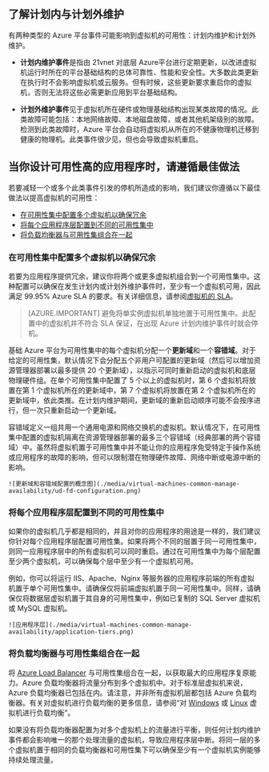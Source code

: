 ## 了解计划内与计划外维护
有两种类型的 Azure 平台事件可能影响到虚拟机的可用性：计划内维护和计划外维护。

- **计划内维护事件**是指由 21vnet 对底层 Azure平台进行定期更新，以改进虚拟机运行时所在的平台基础结构的总体可靠性、性能和安全性。大多数此类更新在执行时不会影响虚拟机或云服务。但有时候，这些更新要求重启你的虚拟机，否则无法将这些必需更新应用到平台基础结构。

- **计划外维护事件**见于虚拟机所在硬件或物理基础结构出现某类故障的情况。此类故障可能包括：本地网络故障、本地磁盘故障，或者其他机架级别的故障。检测到此类故障时，Azure 平台会自动将虚拟机从所在的不健康物理机迁移到健康的物理机。此类事件很少见，但也会导致虚拟机重启。

## 当你设计可用性高的应用程序时，请遵循最佳做法
若要减轻一个或多个此类事件引发的停机所造成的影响，我们建议你遵循以下最佳做法以提高虚拟机的可用性：

* [在可用性集中配置多个虚拟机以确保冗余]
* [将每个应用程序层配置到不同的可用性集中]
* [将负载均衡器与可用性集组合在一起]


### <a name="configure-multiple-virtual-machines-in-an-availability-set-for-redundancy"></a> 在可用性集中配置多个虚拟机以确保冗余
若要为应用程序提供冗余，建议你将两个或更多虚拟机组合到一个可用性集中。这种配置可以确保在发生计划内或计划外维护事件时，至少有一个虚拟机可用，因此满足 99.95% Azure SLA 的要求。有关详细信息，请参阅[虚拟机的 SLA](/support/sla/virtual-machines)。

> [AZURE.IMPORTANT] 避免将单实例虚拟机单独地置于可用性集中。此配置中的虚拟机并不符合 SLA 保证，在出现 Azure 计划内维护事件时就会停机。

基础 Azure 平台为可用性集中的每个虚拟机分配一个**更新域**和一个**容错域**。对于给定的可用性集，默认情况下会分配五个非用户可配置的更新域（然后可以增加资源管理器部署以最多提供 20 个更新域），以指示可同时重新启动的虚拟机和底层物理硬件组。在单个可用性集中配置了 5 个以上的虚拟机时，第 6 个虚拟机将放置在第 1 个虚拟机所在的更新域中，第 7 个虚拟机将放置在第 2 个虚拟机所在的更新域中，依此类推。在计划内维护期间，更新域的重新启动顺序可能不会按序进行，但一次只重新启动一个更新域。

容错域定义一组共用一个通用电源和网络交换机的虚拟机。默认情况下，在可用性集中配置的虚拟机隔离在资源管理器部署的最多三个容错域（经典部署的两个容错域）中。虽然将虚拟机置于可用性集中并不能让你的应用程序免受特定于操作系统或应用程序的故障的影响，但可以限制潜在物理硬件故障、网络中断或电源中断的影响。

<!--Image reference-->
    ![更新域和容错域配置的概念图](./media/virtual-machines-common-manage-availability/ud-fd-configuration.png)


### <a name="configure-each-application-tier-into-separate-availability-sets"></a> 将每个应用程序层配置到不同的可用性集中

如果你的虚拟机几乎都是相同的，并且对你的应用程序的用途是一样的，我们建议你针对每个应用程序层配置可用性集。如果将两个不同的层置于同一可用性集中，则同一应用程序层中的所有虚拟机可以同时重启。通过在可用性集中为每个层配置至少两个虚拟机，可以确保每个层中至少有一个虚拟机可用。

例如，你可以将运行 IIS、Apache、Nginx 等服务器的应用程序前端的所有虚拟机置于单个可用性集中。请确保仅将前端虚拟机置于同一可用性集中。同样，请确保仅将数据层虚拟机置于其自身的可用性集中，例如已复制的 SQL Server 虚拟机或 MySQL 虚拟机。

<!--Image reference-->
    ![应用程序层](./media/virtual-machines-common-manage-availability/application-tiers.png)


### <a name="combine-the-load-balancer-with-availability-sets"></a> 将负载均衡器与可用性集组合在一起
将 [Azure Load Balancer](/documentation/articles/load-balancer-overview/) 与可用性集组合在一起，以获取最大的应用程序复原能力。Azure 负载均衡器将流量分布到多个虚拟机中。对于标准层虚拟机来说，Azure 负载均衡器已包括在内。请注意，并非所有虚拟机层都包括 Azure 负载均衡器。有关对虚拟机进行负载均衡的更多信息，请参阅“对 [Windows](/documentation/articles/virtual-machines-windows-load-balance/) 或 [Linux](/documentation/articles/virtual-machines-linux-load-balance/) 虚拟机进行负载均衡”。

如果没有将负载均衡器配置为对多个虚拟机上的流量进行平衡，则任何计划内维护事件都会影响唯一的那个处理流量的虚拟机，导致应用程序层中断。将同一层的多个虚拟机置于相同的负载均衡器和可用性集下可以确保至少有一个虚拟机实例能够持续处理流量。

 

<!-- Link references -->
[在可用性集中配置多个虚拟机以确保冗余]: #configure-multiple-virtual-machines-in-an-availability-set-for-redundancy
[将每个应用程序层配置到不同的可用性集中]: #configure-each-application-tier-into-separate-availability-sets
[将负载均衡器与可用性集组合在一起]: #combine-the-load-balancer-with-availability-sets
[Avoid single instance virtual machines in availability sets]: #avoid-single-instance-virtual-machines-in-availability-sets


<!---HONumber=Mooncake_0627_2016-->